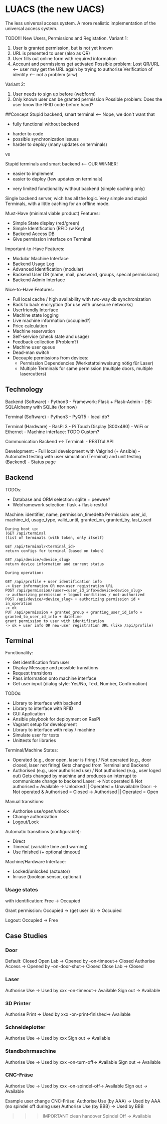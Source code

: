 # LUACS (the new UACS)

The less universal access system. A more realistic implementation of the universal access system.

TODO!!!
New Users, Permissions and Registation.
Variant 1:
 1. User is granted permission, but is not yet known
 2. URL is presented to user (also as QR)
 3. User fills out online form with required information
 4. Account and permissions get activated
 Possible problem: Lost QR/URL <-- user may get the URL again by trying to authorise
                   Verification of identity <-- not a problem (arw)
 
Variant 2:
 1. User needs to sign up before (webform)
 2. Only known user can be granted permission
 Possible problem: Does the user know the RFID code before hand?

##Concept
Stupid backend, smart terminal <-- Nope, we don't want that
+ fully functional without backend
- harder to code
- possible synchronization issues
- harder to deploy (many updates on terminals)

vs

Stupid terminals and smart backend <-- OUR WINNER!
+ easier to implement
+ easier to deploy (few updates on terminals)
- very limited functionality without backend (simple caching only)


Single backend server, wich has all the logic. Very simple and stupid Terminals, with a little caching for an offline mode.


Must-Have (minimal viable product) Features:
   * Simple State display (red/green)
   * Simple Identification (RFID /w Key)
   * Backend Access DB
   * Give permission interface on Terminal

Important-to-Have Features:
   * Modular Machine Interface
   * Backend Usage Log
   * Advanced Identification (modular)
   * Backend User DB (name, mail, password, groups, special permissions)
   * Backend Admin Interface

Nice-to-Have Features:
   * Full local cache / high availability with two-way db synchronization
   * Back to back encryption (for use with unsecure networks)
   * Userfriendly Interface
   * Machine state logging
   * Live machine information (occupied?)
   * Price calculation
   * Machine reservation
   * Self-service (check state and usage)
   * Feedback collection (Problem?)
   * Machine user queue
   * Dead-man switch
   * Decouple permissions from devices:
     * Permission Dependencies (Werkstatteinweisung nötig für Laser)
     * Multiple Terminals for same permission (multiple doors, multiple lasercutters)

## Technology
Backend (Software)
    - Python3
    - Framework: Flask + Flask-Admin
    - DB: SQLAlchemy with SQLite (for now)

Terminal (Software)
    - Python3
    - PyQT5
    - local db?

Terminal (Hardware)
    - RasPi 3
    - Pi Touch Display (800x480)
    - WiFi or Ethernet
    - Machine interface: TODO Custom?

Communication Backend <-> Terminal:
    - RESTful API

Development:
    - Full local development with Valgrind (+ Ansible)
    - Automated testing with user simulation (Terminal) and unit testing (Backend)
    - Status page

## Backend

TODOs:
 * Database and ORM selection: sqlite + peewee?
 * Webframework selection: flask + flask-restful

Machine: identifier, name, permission_timedelta
Permission: user_id, machine_id, usage_type, valid_until, granted_on, granted_by, last_used

    During boot up:
    (GET /api/terminal
    (list of terminals (with token, only itself)
    
    GET /api/terminal/<terminal_id>
    return configs for terminal (based on token)
    
    GET /api/device/<device_slug>
    return device information and current status

    During operation:
    
    GET /api/profile + user identification info
    -> User information OR new-user registration URL
    POST /api/permission/?user=<user_id_info>&device<device_slug>
    -> authorizing permission + logout conditions / not-authorized
    POST /api/device/<device_slug> + authorizing permission id + in_operation
    -> ok
    PUT /api/permission + granted_group + granting_user_id_info + granted_to_user_id_info + datetime
    grant permission to user with identification
    -> ok + user info OR new-user registration URL (like /api/profile)


## Terminal

Functionality:
 * Get identification from user
 * Display Message and possible transitions
 * Request transitions
 * Pass information onto machine interface
 * Get user input (dialog style: Yes/No, Text, Number, Confirmation)

TODOs:
 * Library to interface with backend
 * Library to interface with RFID
 * GUI Application
 * Ansible playbook for deployment on RasPi
 * Vagrant setup for development
 * Library to interface with relay / machine
 * Simulate user for tests
 * Unittests for libraries

Terminal/Machine States:
 * Operated (e.g., door open, laser is firing) / Not operated (e.g., door closed, laser not firing)
   Gets changed from Terminal and Backend
 * Authorised (e.g., user authorised use) / Not authorised (e.g., user loged out)
   Gets changed by machine and produces an interrupt to communicate change to backend
 Laser:
 -> Not operated & Not authorised = Available
 -> Unlocked || Operated = Unavailable
 Door:
 -> Not operated & Authorised = Closed
 -> Authorised || Operated = Open


Manual transitions:
 * Authorise use/open/unlock
 * Change authorization
 * Logout/Lock

Automatic transitions (configurable):
 * Direct
 * Timeout (variable time and warning)
 * Use finished (+ optional timeout)

Machine/Hardware Interface:
 * Locked/unlocked (actuator)
 * In-use (boolean sensor, optional)

### Usage states

with identification:
Free -> Occupied

Grant permission:
Occupied -> (get user id) -> Occupied

Logout:
Occupied -> Free


## Case Studies
### Door
Default: Closed
Open Lab
-> Opened by -on-timeout-> Closed
Authorise Access
-> Opened by -on-door-shut-> Closed
Close Lab
-> Closed
### Laser
Authorise Use
-> Used by xxx -on-timeout-> Available
Sign out
-> Available
### 3D Printer
Authorise Print
-> Used by xxx -on-print-finished-> Available
### Schneideplotter
Authorise Use
-> Used by xxx
Sign out
-> Available
### Standbohrmaschine
Authorise Use
-> Used by xxx -on-turn-off-> Available
Sign out
-> Available
### CNC-Fräse
Authorise Use
-> Used by xxx -on-spindel-off-> Available
Sign out
-> Available

Example user change CNC-Fräse:
Authorise Use (by AAA)
-> Used by AAA (no spindel off during use)
Authorise Use (by BBB)
-> Used by BBB
>>> IMPORTANT clean handover
Spindel Off
-> Available
